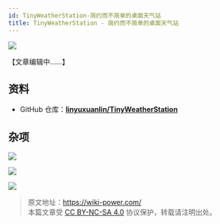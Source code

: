 ```yaml
---
id: TinyWeatherStation-简约而不简单的桌面天气站
title: TinyWeatherStation - 简约而不简单的桌面天气站
---
```


![](https://wiki-media-1253965369.cos.ap-guangzhou.myqcloud.com/img/202308132245962.png)

【文章编辑中……】

## 资料

- GitHub 仓库：[**linyuxuanlin/TinyWeatherStation**](https://github.com/linyuxuanlin/TinyWeatherStation)

## 杂项

![](https://wiki-media-1253965369.cos.ap-guangzhou.myqcloud.com/img/202308132244295.png)

![](https://wiki-media-1253965369.cos.ap-guangzhou.myqcloud.com/img/202308132245903.png)

![](https://wiki-media-1253965369.cos.ap-guangzhou.myqcloud.com/img/202308132245214.png)

> 原文地址：<https://wiki-power.com/>  
> 本篇文章受 [CC BY-NC-SA 4.0](https://creativecommons.org/licenses/by/4.0/deed.zh) 协议保护，转载请注明出处。
